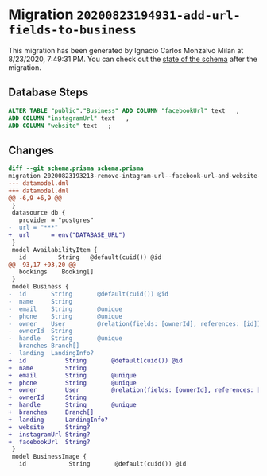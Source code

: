 # Migration `20200823194931-add-url-fields-to-business`

This migration has been generated by Ignacio Carlos Monzalvo Milan at 8/23/2020, 7:49:31 PM.
You can check out the [state of the schema](./schema.prisma) after the migration.

## Database Steps

```sql
ALTER TABLE "public"."Business" ADD COLUMN "facebookUrl" text   ,
ADD COLUMN "instagramUrl" text   ,
ADD COLUMN "website" text   ;
```

## Changes

```diff
diff --git schema.prisma schema.prisma
migration 20200823193213-remove-intagram-url--facebook-url-and-website-from-landing..20200823194931-add-url-fields-to-business
--- datamodel.dml
+++ datamodel.dml
@@ -6,9 +6,9 @@
 }
 datasource db {
   provider = "postgres"
-  url = "***"
+  url      = env("DATABASE_URL")
 }
 model AvailabilityItem {
   id         String   @default(cuid()) @id
@@ -93,17 +93,20 @@
   bookings    Booking[]
 }
 model Business {
-  id       String       @default(cuid()) @id
-  name     String
-  email    String       @unique
-  phone    String       @unique
-  owner    User         @relation(fields: [ownerId], references: [id])
-  ownerId  String
-  handle   String       @unique
-  branches Branch[]
-  landing  LandingInfo?
+  id           String       @default(cuid()) @id
+  name         String
+  email        String       @unique
+  phone        String       @unique
+  owner        User         @relation(fields: [ownerId], references: [id])
+  ownerId      String
+  handle       String       @unique
+  branches     Branch[]
+  landing      LandingInfo?
+  website      String?
+  instagramUrl String?
+  facebookUrl  String?
 }
 model BusinessImage {
   id            String       @default(cuid()) @id
```


